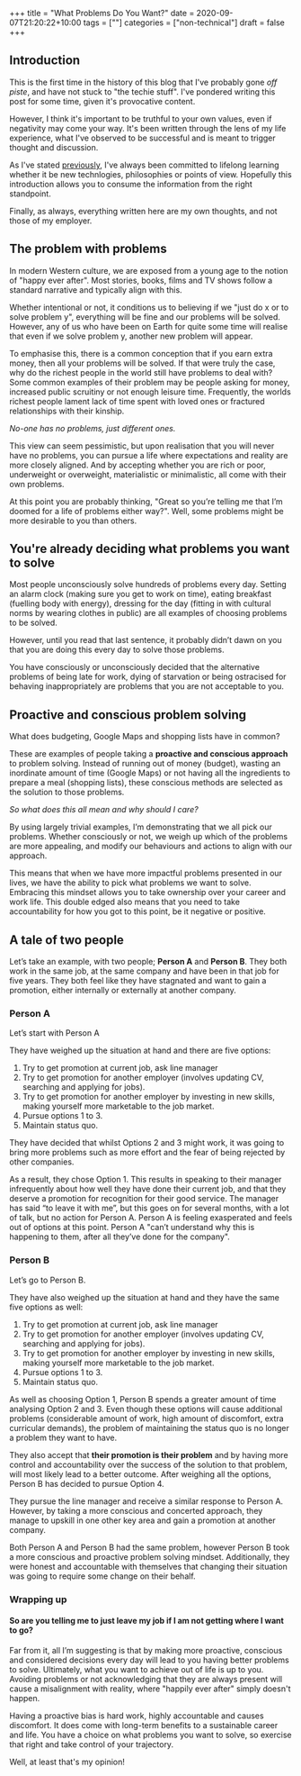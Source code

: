 +++
title = "What Problems Do You Want?"
date = 2020-09-07T21:20:22+10:00
tags = [""]
categories = ["non-technical"]
draft = false
+++

## Introduction

This is the first time in the history of this blog that I've probably gone _off piste_, and have not stuck to "the techie stuff". I've pondered writing this post for some time, given it's provocative content.  

However, I think it's important to be truthful to your own values, even if negativity may come your way. It's been written through the lens of my life experience, what I've observed to be successful and is meant to trigger thought and discussion.

As I've stated [previously](https://blog.danielteycheney.com/posts/philosophies/), I've always been committed to lifelong learning whether it be new technlogies, philosophies or points of view. Hopefully this introduction allows you to consume the information from the right standpoint.

Finally, as always, everything written here are my own thoughts, and not those of my employer.

## The problem with problems

In modern Western culture, we are exposed from a young age to the notion of "happy ever after". Most stories, books, films and TV shows follow a standard narrative and typically align with this.

Whether intentional or not, it conditions us to believing if we "just do x or to solve problem y", everything will be fine and our problems will be solved. However, any of us who have been on Earth for quite some time will realise that even if we solve problem y, another new problem will appear.

To emphasise this, there is a common conception that if you earn extra money, then all your problems will be solved. If that were truly the case, why do the richest people in the world still have problems to deal with? Some common examples of their problem may be people asking for money, increased public scruitiny or not enough leisure time. Frequently, the worlds richest people lament lack of time spent with loved ones or fractured relationships with their kinship.

_*No-one has no problems, just different ones.*_

This view can seem pessimistic, but upon realisation that you will never have no problems, you can pursue a life where expectations and reality are more closely aligned. And by accepting whether you are rich or poor, underweight or overweight, materialistic or minimalistic, all come with their own problems.  

At this point you are probably thinking, "Great so you’re telling me that I’m doomed for a life of problems either way?". Well, some problems might be more desirable to you than others.  

## You're already deciding what problems you want to solve

Most people unconsciously solve hundreds of problems every day. Setting an alarm clock (making sure you get to work on time), eating breakfast (fuelling body with energy), dressing for the day (fitting in with cultural norms by wearing clothes in public) are all examples of choosing problems to be solved.  

However, until you read that last sentence, it probably didn’t dawn on you that you are doing this every day to solve those problems.  

You have consciously or unconsciously decided that the alternative problems of being late for work, dying of starvation or being ostracised for behaving inappropriately are problems that you are not acceptable to you.

## Proactive and conscious problem solving

What does budgeting, Google Maps and shopping lists have in common?

These are examples of people taking a **proactive and conscious approach** to problem solving. Instead of running out of money (budget), wasting an inordinate amount of time (Google Maps) or not having all the ingredients to prepare a meal (shopping lists), these conscious methods are selected as the solution to those problems.

_So what does this all mean and why should I care?_

By using largely trivial examples, I’m demonstrating that we all pick our problems. Whether consciously or not, we weigh up which of the problems are more appealing, and modify our behaviours and actions to align with our approach.

This means that when we have more impactful problems presented in our lives, we have the ability to pick what problems we want to solve. Embracing this mindset allows you to take ownership over your career and work life. This double edged also means that you need to take accountability for how you got to this point, be it negative or positive.

## A tale of two people

Let’s take an example, with two people; **Person A** and **Person B**. They both work in the same job, at the same company and have been in that job for five years. They both feel like they have stagnated and want to gain a promotion, either internally or externally at another company.

### Person A

Let’s start with Person A

They have weighed up the situation at hand and there are five options:

1. Try to get promotion at current job, ask line manager
2. Try to get promotion for another employer (involves updating CV, searching and applying for jobs).
3. Try to get promotion for another employer by investing in new skills, making yourself more marketable to the job market.
4. Pursue options 1 to 3.
5. Maintain status quo.

They have decided that whilst Options 2 and 3 might work, it was going to bring more problems such as more effort and the fear of being rejected by other companies.

As a result, they chose Option 1. This results in speaking to their manager infrequently about how well they have done their current job, and that they deserve a promotion for recognition for their good service. The manager has said “to leave it with me”, but this goes on for several months, with a lot of talk, but no action for Person A. Person A is feeling exasperated and feels out of options at this point. Person A "can’t understand why this is happening to them, after all they’ve done for the company".  

### Person B

Let’s go to Person B.

They have also weighed up the situation at hand and they have the same five options as well:

1. Try to get promotion at current job, ask line manager
2. Try to get promotion for another employer (involves updating CV, searching and applying for jobs).
3. Try to get promotion for another employer by investing in new skills, making yourself more marketable to the job market.
4. Pursue options 1 to 3.
5. Maintain status quo.

 As well as choosing Option 1, Person B spends a greater amount of time analysing Option 2 and 3. Even though these options will cause additional problems (considerable amount of work, high amount of discomfort, extra curricular demands), the problem of maintaining the status quo is no longer a problem they want to have.  
 
 They also accept that **their promotion is their problem** and by having more control and accountability over the success of the solution to that problem, will most likely lead to a better outcome. After weighing all the options, Person B has decided to pursue Option 4.

They pursue the line manager and receive a similar response to Person A. However, by taking a more conscious and concerted approach, they manage to upskill in one other key area and gain a promotion at another company.

Both Person A and Person B had the same problem, however Person B took a more conscious and proactive problem solving mindset. Additionally, they were honest and accountable with themselves that changing their situation was going to require some change on their behalf.

### Wrapping up

#### So are you telling me to just leave my job if I am not getting where I want to go?

Far from it, all I’m suggesting is that by making more proactive, conscious and considered decisions every day will lead to you having better problems to solve. Ultimately, what you want to achieve out of life is up to you. Avoiding problems or not acknowledging that they are always present will cause a misalignment with reality, where "happily ever after" simply doesn't happen.

Having a proactive bias is hard work, highly accountable and causes discomfort. It does come with long-term benefits to a sustainable career and life. You have a choice on what problems you want to solve, so exercise that right and take control of your trajectory.

Well, at least that's my opinion!
